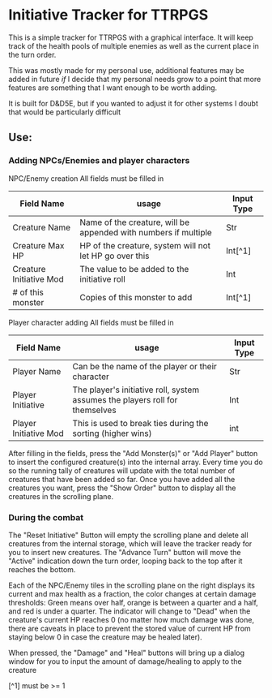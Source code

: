 # Initiative Tracker for TTRPGS

This is a simple tracker for TTRPGS with a graphical interface. It will
keep track of the health pools of multiple enemies as well as the current
place in the turn order.

This was mostly made for my personal use, additional features may be added in future *if* I decide that my personal 
needs grow to a point that more features are something that I want enough to be worth adding.

It is built for D&D5E, but if you wanted to adjust it for other systems I doubt that would be particularly difficult 

## Use:

### Adding NPCs/Enemies and player characters

NPC/Enemy creation
All fields must be filled in

| Field Name              | usage                                                           | Input Type |
|-------------------------|-----------------------------------------------------------------|------------|
| Creature Name           | Name of the creature, will be appended with numbers if multiple | Str        |
| Creature Max HP         | HP of the creature, system will not let HP go over this         | Int[^1]    |
| Creature Initiative Mod | The value to be added to the initiative roll                    | Int        |
| # of this monster       | Copies of this monster to add                                   | Int[^1]    |


Player character adding
All fields must be filled in

| Field Name            | usage                                                                        | Input Type |
|-----------------------|------------------------------------------------------------------------------|------------|
| Player Name           | Can be the name of the player or their character                             | Str        |        
| Player Initiative     | The player's initiative roll, system assumes the players roll for themselves | Int        |        
| Player Initiative Mod | This is used to break ties during the sorting (higher wins)                  | int        |       

After filling in the fields, press the "Add Monster(s)" or "Add Player" button to insert the configured creature(s) into the internal array.
Every time you do so the running tally of creatures will update with the total number of creatures that have been added so far.
Once you have added all the creatures you want, press the "Show Order" button to display all the creatures in the scrolling plane.

### During the combat

The "Reset Initiative" Button will empty the scrolling plane and delete all creatures from the internal storage, which 
will leave the tracker ready for you to insert new creatures.
The "Advance Turn" button will move the "Active" indication down the turn order, looping back to the top after it reaches the bottom.

Each of the NPC/Enemy tiles in the scrolling plane on the right displays its current and max health as a fraction,
the color changes at certain damage thresholds: Green means over half, orange is between a quarter and a half, and red
is under a quarter. The indicator will change to "Dead" when the creature's current HP reaches 0 (no matter how much damage was
done, there are caveats in place to prevent the stored value of current HP from staying below 0 in case the creature may
be healed later).

When pressed, the "Damage" and "Heal" buttons will bring up a dialog window for you to input the amount of damage/healing
to apply to the creature

[^1] must be >= 1